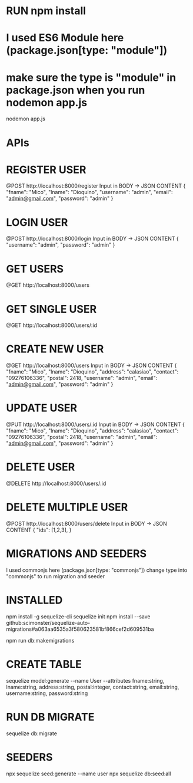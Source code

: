 # RUN npm install

# I used ES6 Module here (package.json[type: "module"])
# make sure the type is "module" in package.json when you run nodemon app.js
nodemon app.js

# APIs

# REGISTER USER
@POST http://localhost:8000/register
Input in BODY -> JSON CONTENT
{
    "fname": "Mico",
    "lname": "Dioquino",
    "username": "admin",
    "email": "admin@gmail.com",
    "password": "admin"
}

# LOGIN USER
@POST http://localhost:8000/login
Input in BODY -> JSON CONTENT
{
    "username": "admin",
    "password": "admin"
}

# GET USERS
@GET http://localhost:8000/users

# GET SINGLE USER
@GET http://localhost:8000/users/:id

# CREATE NEW USER
@GET http://localhost:8000/users
Input in BODY -> JSON CONTENT
{
    "fname": "Mico",
    "lname": "Dioquino",
    "address": "calasiao",
    "contact": "09276106336",
    "postal": 2418,
    "username": "admin",
    "email": "admin@gmail.com",
    "password": "admin"
}

# UPDATE USER
@PUT http://localhost:8000/users/:id
Input in BODY -> JSON CONTENT
{
    "fname": "Mico",
    "lname": "Dioquino",
    "address": "calasiao",
    "contact": "09276106336",
    "postal": 2418,
    "username": "admin",
    "email": "admin@gmail.com",
    "password": "admin"
}

# DELETE USER
@DELETE http://localhost:8000/users/:id

# DELETE MULTIPLE USER
@POST http://localhost:8000/users/delete
Input in BODY -> JSON CONTENT
{
    "ids": [1,2,3],
}

# MIGRATIONS AND SEEDERS
I used commonjs here (package.json[type: "commonjs"])
change type into "commonjs" to run migration and seeder

# INSTALLED
npm install -g sequelize-cli
sequelize init
npm install --save github:scimonster/sequelize-auto-migrations#a063aa6535a3f580623581bf866cef2d609531ba

npm run db:makemigrations

# CREATE TABLE
sequelize model:generate --name User --attributes fname:string, lname:string, address:string, postal:integer, contact:string, email:string, username:string, password:string

# RUN DB MIGRATE
sequelize db:migrate

# SEEDERS
npx sequelize seed:generate --name user
npx sequelize db:seed:all